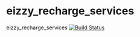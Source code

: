 # eizzy_recharge_services
eizzy_recharge_services
[![Build Status](https://travis-ci.org/harishkadamudi/eizzy_recharge_services.svg?branch=master)](https://travis-ci.org/harishkadamudi/eizzy_recharge_services)
